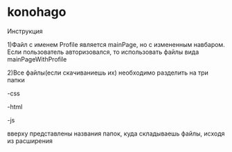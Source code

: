 # konohago
Инструкция

1)Файл с именем Profile является mainPage, но с измененным навбаром. Если пользователь авторизовался, то использовать файлы вида mainPageWithProfile

2)Все файлы(если скачиваниешь их) необходимо разделить на три папки 

-css

-html

-js

вверху представлены названия папок, куда складываешь файлы, исходя из расширения

